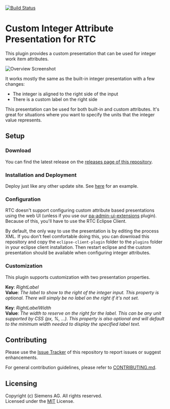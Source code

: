 [![Build Status](https://travis-ci.org/jazz-community/label-integer-presentation.svg?branch=master)](https://travis-ci.org/jazz-community/label-integer-presentation)

# Custom Integer Attribute Presentation for RTC
This plugin provides a custom presentation that can be used for integer work item attributes.

![Overview Screenshot](https://github.com/jazz-community/label-integer-presentation/blob/master/documentation/label-integer-presentation.png)

It works mostly the same as the built-in integer presentation with a few changes:
- The integer is aligned to the right side of the input
- There is a custom label on the right side

This presentation can be used for both built-in and custom attributes. It's great for situations where you want to specify the units that the integer value represents.

## Setup

### Download
You can find the latest release on the [releases page of this repository](https://github.com/jazz-community/label-integer-presentation/releases).

### Installation and Deployment
Deploy just like any other update site. See [here](https://github.com/jazz-community/rtc-email-workitem-action#installation) for an example.

### Configuration
RTC doesn't support configuring custom attribute based presentations using the web UI (unless if you use our [pa-admin-ui-extensions](https://github.com/jazz-community/pa-admin-ui-extensions) plugin). Because of this, you'll have to use the RTC Eclipse Client.

By default, the only way to use the presentation is by editing the process XML. If you don't feel comfortable doing this, you can download this repository and copy the `eclipse-client-plugin` folder to the `plugins` folder in your eclipse client installation. Then restart eclipse and the custom presentation should be available when configuring integer attributes.

### Customization
This plugin supports customization with two presentation properties.

**Key**: *RightLabel*  
**Value**: *The label to show to the right of the integer input. This property is optional. There will simply be no label on the right if it's not set.*

**Key**: *RightLabelWidth*  
**Value**: *The width to reserve on the right for the label. This can be any unit supported by CSS (px, %, ...). This property is also optional and will default to the minimum width needed to display the specified label text.*

## Contributing
Please use the [Issue Tracker](https://github.com/jazz-community/label-integer-presentation/issues) of this repository to report issues or suggest enhancements.

For general contribution guidelines, please refer to [CONTRIBUTING.md](https://github.com/jazz-community/welcome/blob/master/CONTRIBUTING.md).

## Licensing
Copyright (c) Siemens AG. All rights reserved.  
Licensed under the [MIT](https://github.com/jazz-community/label-integer-presentation/blob/master/LICENSE) License.
